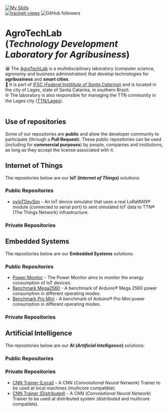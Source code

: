 [![My Skills](https://skillicons.dev/icons?i=c,cpp,python,dart,java,arduino,bsd,debian,ubuntu,vscode,flutter,androidstudio,git&theme=dark)](https://skillicons.dev)<br>
<a href="https://trackgit.com"><img src="https://us-central1-trackgit-analytics.cloudfunctions.net/token/ping/ltmtj51yoc90tzlrvbtl" alt="trackgit-views" /></a>
![GitHub followers](https://img.shields.io/github/followers/agrotechlab-ifsc)
<br>

# AgroTechLab<br>(*Technology Development Laboratory for Agribusiness*)

😁 The [AgroTechLab](https://agrotechlab.lages.ifsc.edu.br) is a multidisciplinary laboratory (computer science, agronomy and business administration) that develop technologies for **agribusiness** and **smart cities**.<br>
🏫 It is part of [IFSC (*Federal Instititute of Santa Catarina*)](https://www.ifsc.edu.br) and is located in the city of Lages, state of Santa Catarina, in southern Brazil.<br>
🌐 The laboratory is also responsible for managing the TTN community in the Lages city ([TTN/Lages](https://www.thethingsnetwork.org/community/lages/)).<br><br>

## Use of repositories

Some of our repositories are **public** and allow the developer community to participate (through a **Pull Request**). These public repositories can be used (including for **commercial purposes**) by people, companies and institutions, as long as they accept the license associated with it.

## Internet of Things

The repositories below are our **IoT (*Internet of Things*)** solutions:

### Public Repositories

- [pyIoTDevSim](https://github.com/AgroTechLab-IFSC/pyiotdevsim) - An IoT device simulator that uses a real LoRaWAN® module (connected to serial port) to sent simulated IoT data to TTN® (The Things Network) infrastructure.

### Private Repositories

## Embedded Systems

The repositories below are our **Embedded Systems** solutions:

### Public Repositories

- [Power Monitor](https://github.com/AgroTechLab-IFSC/power_monitor) - The Power Monitor aims to monitor the energy consumption of IoT devices.
- [Benchmark Mega2560](https://github.com/AgroTechLab-IFSC/benchmark_mega2560) - A benchmark of Arduino® Mega 2560 power consumption in different operating modes.
- [Benchmark Pro Mini](https://github.com/AgroTechLab-IFSC/benchmark_pro_mini) - A benchmark of Arduino® Pro Mini power consumption in different operating modes.

### Private Repositories

## Artificial Intelligence

The repositories below are our **AI (*Artificial Intelligence*)** solutions:

### Public Repositories

### Private Repositories

- [CNN Trainer (Local)](https://github.com/AgroTechLab-IFSC/cnn_trainer_local) - A CNN (*Convolutional Neural Network*) Trainer to be used at local machines (multicore compatible).
- [CNN Trainer (Distributed)](https://github.com/AgroTechLab-IFSC/cnn_trainer_distributed) - A CNN (*Convolutional Neural Network*) Trainer to be used at distributed system (distributed and multicore compatible).
